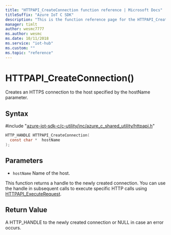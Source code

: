 ```yaml
---                             
title: "HTTPAPI_CreateConnection function reference | Microsoft Docs" 
titleSuffix: "Azure IoT C SDK"            
description: "This is the function reference page for the HTTPAPI_CreateConnection() function in the Azure IoT C SDK. This SDK is used with Azure IoT Hub and Azure IoT Hub Device Provisioning Service"            
manager: timlt                 
author: wesmc7777              
ms.author: wesmc               
ms.date: 10/11/2018                    
ms.service: "iot-hub"             
ms.custom: ""                
ms.topic: "reference"        
---                            
```


# HTTPAPI_CreateConnection()

Creates an HTTPS connection to the host specified by the hostName parameter.

## Syntax

\#include "[azure-iot-sdk-c/c-utility/inc/azure_c_shared_utility/httpapi.h](../httpapi-h.md)"  
```C
HTTP_HANDLE HTTPAPI_CreateConnection(
  const char *  hostName
);
```

## Parameters
* `hostName` Name of the host.

This function returns a handle to the newly created connection. You can use the handle in subsequent calls to execute specific HTTP calls using [HTTPAPI_ExecuteRequest](../httpapi-h/httpapi-executerequest.md).

## Return Value
A HTTP_HANDLE to the newly created connection or NULL in case an error occurs.

